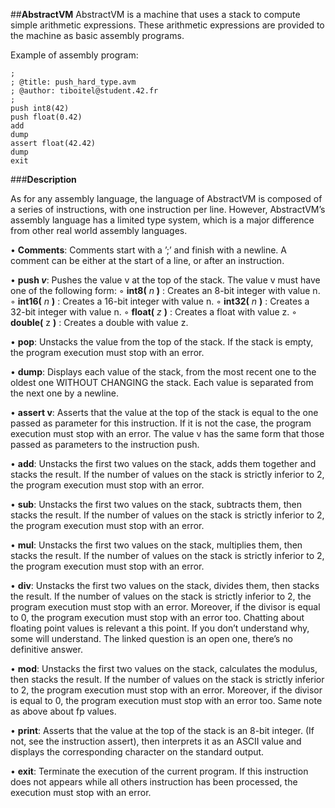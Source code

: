 ##**AbstractVM**
AbstractVM is a machine that uses a stack to compute simple arithmetic expressions.
These arithmetic expressions are provided to the machine as basic assembly programs.

Example of assembly program:

    ;
    ; @title: push_hard_type.avm
    ; @author: tiboitel@student.42.fr
    ;
    push int8(42)
    push float(0.42)
    add
    dump
    assert float(42.42)
    dump
    exit

###**Description**

As for any assembly language, the language of AbstractVM is composed of a series of
instructions, with one instruction per line. However, AbstractVM’s assembly language
has a limited type system, which is a major difference from other real world assembly
languages.

• **Comments**: Comments start with a ’;’ and finish with a newline. A comment can
be either at the start of a line, or after an instruction.

• **push *v***: Pushes the value v at the top of the stack. The value v must have one of
the following form:
◦ **int8(** *n* **)** : Creates an 8-bit integer with value n.
◦ **int16(** *n* **)** : Creates a 16-bit integer with value n.
◦ **int32(** *n* **)** : Creates a 32-bit integer with value n.
◦ **float(** *z* **)** : Creates a float with value z.
◦ **double(** z **)** : Creates a double with value z.

• **pop**: Unstacks the value from the top of the stack. If the stack is empty, the
program execution must stop with an error.

• **dump**: Displays each value of the stack, from the most recent one to the oldest
one WITHOUT CHANGING the stack. Each value is separated from the next one
by a newline.

• **assert v**: Asserts that the value at the top of the stack is equal to the one passed
as parameter for this instruction. If it is not the case, the program execution must
stop with an error. The value v has the same form that those passed as parameters
to the instruction push.

• **add**: Unstacks the first two values on the stack, adds them together and stacks the
result. If the number of values on the stack is strictly inferior to 2, the program
execution must stop with an error.

• **sub**: Unstacks the first two values on the stack, subtracts them, then stacks the
result. If the number of values on the stack is strictly inferior to 2, the program
execution must stop with an error.

• **mul**: Unstacks the first two values on the stack, multiplies them, then stacks the
result. If the number of values on the stack is strictly inferior to 2, the program
execution must stop with an error.

• **div**: Unstacks the first two values on the stack, divides them, then stacks the result.
If the number of values on the stack is strictly inferior to 2, the program execution
must stop with an error. Moreover, if the divisor is equal to 0, the program execution
must stop with an error too. Chatting about floating point values is relevant a this
point. If you don’t understand why, some will understand. The linked question is
an open one, there’s no definitive answer.

• **mod**: Unstacks the first two values on the stack, calculates the modulus, then
stacks the result. If the number of values on the stack is strictly inferior to 2, the
program execution must stop with an error. Moreover, if the divisor is equal to 0,
the program execution must stop with an error too. Same note as above about fp
values.

• **print**: Asserts that the value at the top of the stack is an 8-bit integer. (If not,
see the instruction assert), then interprets it as an ASCII value and displays the
corresponding character on the standard output.

• **exit**: Terminate the execution of the current program. If this instruction does not
appears while all others instruction has been processed, the execution must stop
with an error.
